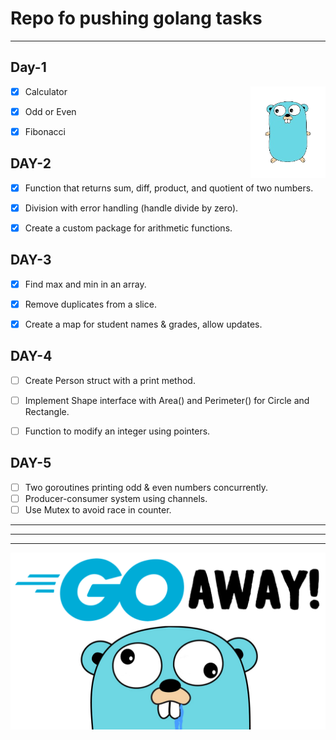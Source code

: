 # Repo fo pushing golang tasks
---
## Day-1                       
<img align="right" src="goman-removebg-preview.png" width="120px">

- [x] Calculator  
- [x] Odd or Even  
- [x] Fibonacci



## DAY-2

- [x] Function that returns sum, diff, product, and quotient of two numbers.
- [x] Division with error handling (handle divide by zero).
- [x] Create a custom package for arithmetic functions.


## DAY-3

- [x] Find max and min in an array.
- [x] Remove duplicates from a slice.
- [x] Create a map for student names & grades, allow updates.


## DAY-4
- [ ] Create Person struct with a print method.
- [ ] Implement Shape interface with Area() and Perimeter() for Circle and Rectangle.
- [ ] Function to modify an integer using pointers.


 ## DAY-5
 
 - [ ] Two goroutines printing odd & even numbers concurrently.
 - [ ] Producer-consumer system using channels.
 - [ ] Use Mutex to avoid race in counter.

***
***
***


![Cover Image](./go.png)
